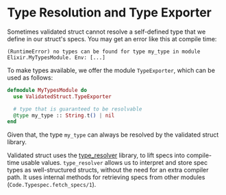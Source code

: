 # Type Resolution and Type Exporter

Sometimes validated struct cannot resolve a self-defined type that we define in our struct's specs. You may get an error like this at compile time:

```
(RuntimeError) no types can be found for type my_type in module Elixir.MyTypesModule. Env: [...]
```

To make types available, we offer the module `TypeExporter`, which can be used as follows:

```elixir
defmodule MyTypesModule do
  use ValidatedStruct.TypeExporter

  # type that is guaranteed to be resolvable
  @type my_type :: String.t() | nil
end
```

Given that, the type `my_type` can always be resolved by the validated struct library.

Validated struct uses the [type_resolver](https://www.hex.pm/packages/type_resolver/0.1.7) library, to lift specs into compile-time usable values. `type_resolver` allows us to interpret and store spec types as well-structured structs, without the need for an extra compiler path. It uses internal methods for retrieving specs from other modules (`Code.Typespec.fetch_specs/1`). 


